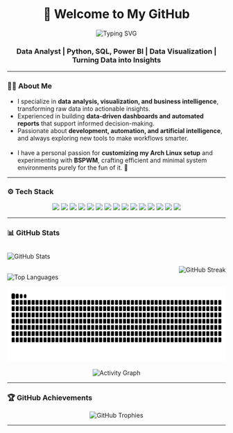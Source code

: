<h1 align="center">👋 Welcome to My GitHub</h1>

<p align="center">
  <img src="https://readme-typing-svg.herokuapp.com?size=22&duration=5500&pause=1500&color=0CF2E8&center=true&vCenter=true&width=700&lines=Data+Analyst+%7C+Python+%7C+SQL+%7C+Power+BI;Automation+%26+Artificial+Intelligence+Focus;Arch+Linux+%26+BSPWM+Enthusiast+%7C+Minimalist+Workflow" alt="Typing SVG" />
</p>

<h3 align="center">Data Analyst | Python, SQL, Power BI | Data Visualization | Turning Data into Insights</h3>

---

### 🧑‍💻 About Me
- I specialize in **data analysis, visualization, and business intelligence**, transforming raw data into actionable insights.
- Experienced in building **data-driven dashboards and automated reports** that support informed decision-making.
- Passionate about **development, automation, and artificial intelligence**, and always exploring new tools to make workflows smarter.
<br><br>
- I have a personal passion for **customizing my Arch Linux setup** and experimenting with **BSPWM**, crafting efficient and minimal system environments purely for the fun of it. 🐧  


---

### ⚙️ Tech Stack

<p align="center">
  <img src="https://img.shields.io/badge/Power%20BI-F2C811?style=for-the-badge&logo=powerbi&logoColor=black" />
  <img src="https://img.shields.io/badge/MySQL-4479A1?style=for-the-badge&logo=mysql&logoColor=white" />
  <img src="https://img.shields.io/badge/PostgreSQL-4169E1?style=for-the-badge&logo=postgresql&logoColor=white" />
  <img src="https://img.shields.io/badge/Python-3776AB?style=for-the-badge&logo=python&logoColor=white" />
  <img src="https://img.shields.io/badge/Jupyter-FA0F00?style=for-the-badge&logo=jupyter&logoColor=white" />
  <img src="https://img.shields.io/badge/Pandas-150458?style=for-the-badge&logo=pandas&logoColor=white" />
  <img src="https://img.shields.io/badge/NumPy-013243?style=for-the-badge&logo=numpy&logoColor=white" />
  <img src="https://img.shields.io/badge/Matplotlib-11557C?style=for-the-badge&logo=plotly&logoColor=white" />
  <img src="https://img.shields.io/badge/Seaborn-0099CC?style=for-the-badge&logoColor=white" />
  <img src="https://img.shields.io/badge/AWS-FF9900?style=for-the-badge&logo=amazonaws&logoColor=white" />
  <img src="https://img.shields.io/badge/Google%20Cloud-4285F4?style=for-the-badge&logo=googlecloud&logoColor=white" />
  <img src="https://img.shields.io/badge/Google%20Apps%20Script-34A853?style=for-the-badge&logo=google&logoColor=white" />
  <img src="https://img.shields.io/badge/TensorFlow-FF6F00?style=for-the-badge&logo=tensorflow&logoColor=white" />
  <img src="https://img.shields.io/badge/GitHub-181717?style=for-the-badge&logo=github&logoColor=white" />
  <img src="https://img.shields.io/badge/VS%20Code-0078D4?style=for-the-badge&logo=visualstudiocode&logoColor=white" />
</p>

---

### 📊 GitHub Stats

<div align="left" style="display: flex; justify-content: flex-start; align-items: flex-start; gap: 10px; flex-wrap: wrap;">

  <img
    src="https://github-readme-stats.vercel.app/api?username=monojitbgit&show_icons=true&hide_border=true&count_private=true&title_color=FF4D8B&text_color=FFFFFF&icon_color=00FFFF&bg_color=0D1117"
    alt="GitHub Stats"
    height="200"
    style="flex: 1; min-width: 320px;"
  />
</div>

<div align="right">
  <img
    src="https://github-readme-streak-stats.herokuapp.com/?user=monojitbgit&theme=tokyonight&hide_border=true&background=0D1117&stroke=FF4D8B&ring=FF4D8B&fire=FF4D8B&currStreakNum=00FFFF&sideNums=00FFFF&currStreakLabel=FF4D8B&sideLabels=FFFFFF&dates=AAAAAA"
    alt="GitHub Streak"
    height="200"
    width="95%"
  />
</div>

<div align="left">
  <img
    src="https://github-readme-stats.vercel.app/api/top-langs/?username=monojitbgit&layout=compact&hide_border=true&card_width=340&langs_count=6&title_color=FF4D8B&text_color=FFFFFF&bg_color=0D1117"
    alt="Top Languages"
    height="200"
    style="flex: 1; min-width: 260px;"
  />
</div>


<p align="center">
  <picture>
    <source media="(prefers-color-scheme: dark)" srcset="https://raw.githubusercontent.com/monojitbgit/monojitbgit/output/snake-dark.svg">
    <source media="(prefers-color-scheme: light)" srcset="https://raw.githubusercontent.com/monojitbgit/monojitbgit/output/snake.svg">
    <img alt="snake animation" src="https://raw.githubusercontent.com/monojitbgit/monojitbgit/output/snake-dark.svg" width="820" height="173" />
  </picture>
</p>

<p align="center">
  <img
    src="https://github-readme-activity-graph.vercel.app/graph?username=monojitbgit&bg_color=0D1117&color=FFFFFF&line=FF4D8B&point=00FFFF&area_color=FF4D8B33&hide_border=true&area=true&hide_title=false"
    alt="Activity Graph"
    width="1000"
  />
</p>

---

### 🏆 GitHub Achievements

<p align="center">
  <img 
    src="https://github-profile-trophy.vercel.app/?username=monojitbgit&theme=tokyonight&margin-w=20&margin-h=20&row=1&column=6" 
    alt="GitHub Trophies" 
    width="1000"
  />
</p>

---
